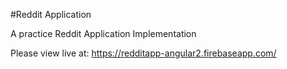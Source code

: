 #Reddit Application

A practice Reddit Application Implementation

Please view live at:
https://redditapp-angular2.firebaseapp.com/
